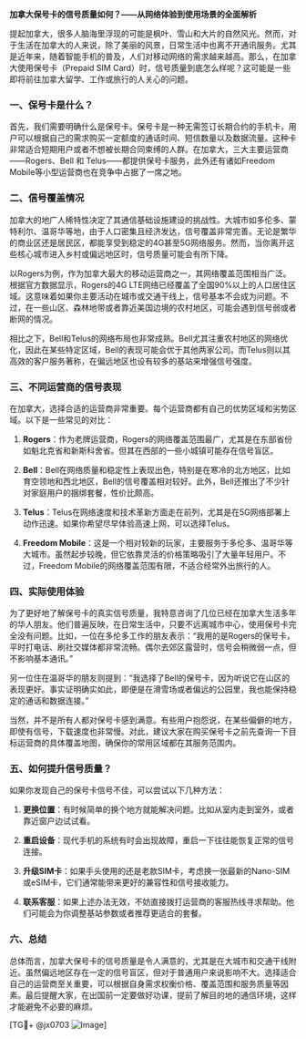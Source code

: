 **加拿大保号卡的信号质量如何？——从网络体验到使用场景的全面解析**

提起加拿大，很多人脑海里浮现的可能是枫叶、雪山和大片的自然风光。然而，对于生活在加拿大的人来说，除了美丽的风景，日常生活中也离不开通讯服务。尤其是近年来，随着智能手机的普及，人们对移动网络的需求越来越高。那么，在加拿大使用保号卡（Prepaid SIM Card）时，信号质量到底怎么样呢？这可能是一些即将前往加拿大留学、工作或旅行的人关心的问题。

### 一、保号卡是什么？

首先，我们需要明确什么是保号卡。保号卡是一种无需签订长期合约的手机卡，用户可以根据自己的需求购买一定额度的通话时间、短信数量以及数据流量。这种卡非常适合短期用户或者不想被长期合同束缚的人群。在加拿大，三大主要运营商——Rogers、Bell 和 Telus——都提供保号卡服务，此外还有诸如Freedom Mobile等小型运营商也在竞争中占据了一席之地。

### 二、信号覆盖情况

加拿大的地广人稀特性决定了其通信基础设施建设的挑战性。大城市如多伦多、蒙特利尔、温哥华等地，由于人口密集且经济发达，信号覆盖非常完善。无论是繁华的商业区还是居民区，都能享受到稳定的4G甚至5G网络服务。然而，当你离开这些核心城市进入乡村或偏远地区时，信号质量可能会有所下降。

以Rogers为例，作为加拿大最大的移动运营商之一，其网络覆盖范围相当广泛。根据官方数据显示，Rogers的4G LTE网络已经覆盖了全国90%以上的人口居住区域。这意味着如果你主要活动在城市或交通干线上，信号基本不会成为问题。不过，在一些山区、森林地带或者靠近美国边境的农村地区，可能会遇到信号弱或者断网的情况。

相比之下，Bell和Telus的网络布局也非常成熟。Bell尤其注重农村地区的网络优化，因此在某些特定区域，Bell的表现可能会优于其他两家公司。而Telus则以其高效的客户服务著称，在偏远地区也设有较多的基站来增强信号强度。

### 三、不同运营商的信号表现

在加拿大，选择合适的运营商非常重要。每个运营商都有自己的优势区域和劣势区域。以下是一些常见的对比：

1. **Rogers**：作为老牌运营商，Rogers的网络覆盖范围最广，尤其是在东部省份如魁北克省和新斯科舍省。但其在西部的一些小城镇可能存在信号盲区。
   
2. **Bell**：Bell在网络质量和稳定性上表现出色，特别是在寒冷的北方地区，比如育空领地和西北地区，Bell的信号覆盖相对较好。此外，Bell还推出了不少针对家庭用户的捆绑套餐，性价比颇高。

3. **Telus**：Telus在网络速度和技术革新方面走在前列，尤其是在5G网络部署上动作迅速。如果你希望尽早体验高速上网，可以选择Telus。

4. **Freedom Mobile**：这是一个相对较新的玩家，主要服务于多伦多、温哥华等大城市。虽然起步较晚，但它依靠灵活的价格策略吸引了大量年轻用户。不过，Freedom Mobile的网络覆盖范围有限，不适合经常外出旅行的人。

### 四、实际使用体验

为了更好地了解保号卡的真实信号质量，我特意咨询了几位已经在加拿大生活多年的华人朋友。他们普遍反映，在日常生活中，只要不远离城市中心，使用保号卡完全没有问题。比如，一位在多伦多工作的朋友表示：“我用的是Rogers的保号卡，平时打电话、刷社交媒体都非常流畅。偶尔去郊区露营时，信号会稍微弱一点，但不影响基本通讯。”

另一位住在温哥华的朋友则提到：“我选择了Bell的保号卡，因为听说它在山区的表现更好。事实证明确实如此，即便是在滑雪场或者偏远的公园里，我也能保持稳定的通话和数据连接。”

当然，并不是所有人都对保号卡感到满意。有些用户抱怨说，在某些偏僻的地方，即使有信号，下载速度也非常慢。对此，建议大家在购买保号卡之前先查询一下目标运营商的具体覆盖地图，确保你的常用区域都在其服务范围内。

### 五、如何提升信号质量？

如果你发现自己的保号卡信号不佳，可以尝试以下几种方法：

1. **更换位置**：有时候简单的换个地方就能解决问题。比如从室内走到室外，或者靠近窗户边试试看。
   
2. **重启设备**：现代手机的系统有时会出现故障，重启一下往往能恢复正常的信号连接。

3. **升级SIM卡**：如果手头使用的还是老款SIM卡，考虑换一张最新的Nano-SIM或eSIM卡，它们通常能带来更好的兼容性和信号接收能力。

4. **联系客服**：如果上述办法无效，不妨直接拨打运营商的客服热线寻求帮助。他们可能会为你调整基站参数或者推荐更适合的套餐。

### 六、总结

总体而言，加拿大保号卡的信号质量是令人满意的，尤其是在大城市和交通干线附近。虽然偏远地区存在一定的信号盲区，但对于普通用户来说影响不大。选择适合自己的运营商至关重要，可以根据自身需求权衡价格、覆盖范围和服务质量等因素。最后提醒大家，在出国前一定要做好功课，提前了解目的地的通信环境，这样才能避免不必要的麻烦。

[TG💪+ @jx0703 ![Image](https://github.com/user-attachments/assets/dbca1d08-cadb-493c-b0ec-ad6f7a83f270)]